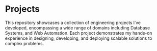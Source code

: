 # Projects
This repository showcases a collection of engineering projects I've developed, encompassing a wide range of domains including Database Systems, and Web Automation. Each project demonstrates my hands-on experience in designing, developing, and deploying scalable solutions to complex problems.
